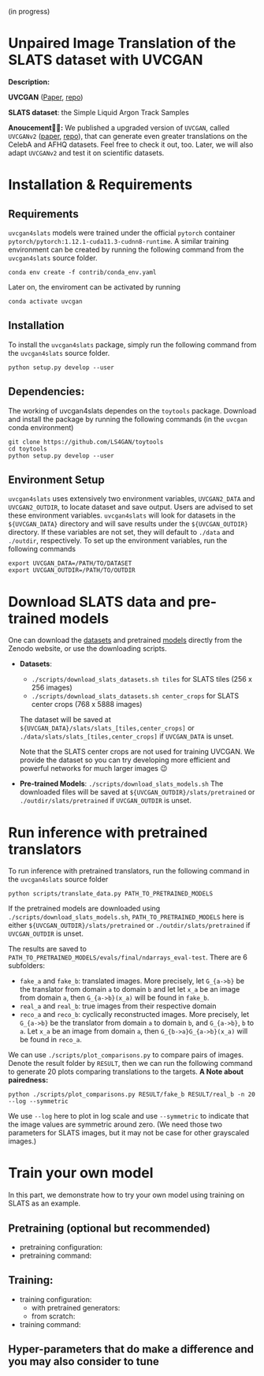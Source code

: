 (in progress)

# Unpaired Image Translation of the SLATS dataset with UVCGAN

**Description:**

**UVCGAN** ([Paper](https://openaccess.thecvf.com/content/WACV2023/html/Torbunov_UVCGAN_UNet_Vision_Transformer_Cycle-Consistent_GAN_for_Unpaired_Image-to-Image_Translation_WACV_2023_paper.html), [repo](https://github.com/LS4GAN/uvcgan))

**SLATS dataset**: the Simple Liquid Argon Track Samples 

**Anoucement:tada::tada::** We published a upgraded version of `UVCGAN`, called `UVCGANv2` ([paper](https://arxiv.org/abs/2303.16280), [repo](https://github.com/LS4GAN/uvcgan2)), that can generate even greater translations on the CelebA and AFHQ datasets. Feel free to check it out, too. Later, we will also adapt `UVCGANv2` and test it on scientific datasets.


# Installation & Requirements

## Requirements

`uvcgan4slats` models were trained under the official `pytorch` container `pytorch/pytorch:1.12.1-cuda11.3-cudnn8-runtime`. 
A similar training environment can be created by running the following command from the `uvcgan4slats` source folder.
```
conda env create -f contrib/conda_env.yaml
```
Later on, the enviroment can be activated by running
```
conda activate uvcgan
```

## Installation

To install the `uvcgan4slats` package, simply run the following command from the `uvcgan4slats` source folder.
```
python setup.py develop --user
```

## Dependencies:

The working of uvcgan4slats dependes on the `toytools` package. 
Download and install the package by running the following commands (in the `uvcgan` conda environment)
```
git clone https://github.com/LS4GAN/toytools
cd toytools
python setup.py develop --user
```


## Environment Setup

`uvcgan4slats` uses extensively two environment variables, `UVCGAN2_DATA` and `UVCGAN2_OUTDIR`, 
to locate dataset and save output. 
Users are advised to set these environment variables. 
`uvcgan4slats` will look for datasets in the `${UVCGAN_DATA}` directory and will save results under the `${UVCGAN_OUTDIR}` directory. 
If these variables are not set, they will default to `./data` and `./outdir`, respectively.
To set up the environment variables, run the following commands
```
export UVCGAN_DATA=/PATH/TO/DATASET
export UVCGAN_OUTDIR=/PATH/TO/OUTDIR
```

# Download SLATS data and pre-trained models
One can download the [datasets](https://zenodo.org/record/7809108) and pretrained [models](https://zenodo.org/deposit/7809460) 
directly from the Zenodo website, or use the downloading scripts.
- **Datasets**: 
  - `./scripts/download_slats_datasets.sh tiles` for SLATS tiles (256 x 256 images)
  - `./scripts/download_slats_datasets.sh center_crops` for SLATS center crops (768 x 5888 images)
  
  The dataset will be saved at `${UVCGAN_DATA}/slats/slats_[tiles,center_crops]` or `./data/slats/slats_[tiles,center_crops]` if `UVCGAN_DATA` is unset.
  
  Note that the SLATS center crops are not used for training UVCGAN. 
  We provide the dataset so you can try developing more efficient and powerful networks for much larger images :wink:
- **Pre-trained Models**: `./scripts/download_slats_models.sh`
  The downloaded files will be saved at `${UVCGAN_OUTDIR}/slats/pretrained` or `./outdir/slats/pretrained` if `UVCGAN_OUTDIR` is unset.

# Run inference with pretrained translators
To run inference with pretrained translators, run the following command in the `uvcgan4slats` source folder
```
python scripts/translate_data.py PATH_TO_PRETRAINED_MODELS
```
If the pretrained models are downloaded using `./scripts/download_slats_models.sh`, `PATH_TO_PRETRAINED_MODELS` here is either `${UVCGAN_OUTDIR}/slats/pretrained` or `./outdir/slats/pretrained` if `UVCGAN_OUTDIR` is unset.

The results are saved to `PATH_TO_PRETRAINED_MODELS/evals/final/ndarrays_eval-test`.
There are 6 subfolders: 
- `fake_a` and `fake_b`: translated images. 
  More precisely, let `G_{a->b}` be the translator from domain `a` to domain `b` and let let `x_a` be an image from domain `a`, then `G_{a->b}(x_a)` will be found in `fake_b`.
- `real_a` and `real_b`: true images from their respective domain
- `reco_a` and `reco_b`: cyclically reconstructed images. 
  More precisely, let `G_{a->b}` be the translator from domain `a` to domain `b`, and `G_{a->b}`, `b` to `a`. Let `x_a` be an image from domain `a`, then `G_{b->a}G_{a->b}(x_a)` will be found in `reco_a`. 

We can use `./scripts/plot_comparisons.py` to compare pairs of images.
Denote the result folder by `RESULT`, then we can run the following command to generate 20 plots comparing translations to the targets.
**A Note about pairedness:**
```
python ./scripts/plot_comparisons.py RESULT/fake_b RESULT/real_b -n 20 --log --symmetric
```
We use `--log` here to plot in log scale and use `--symmetric` to indicate that the image values are symmetric around zero. (We need those two parameters for SLATS images, but it may not be case for other grayscaled images.)

# Train your own model
In this part, we demonstrate how to try your own model using training on SLATS as an example. 

## Pretraining (optional but recommended)
- pretraining configuration: 
- pretraining command:

## Training:
- training configuration:
  - with pretrained generators:
  - from scratch:
- training command:

## Hyper-parameters that do make a difference and you may also consider to tune
